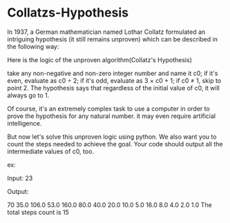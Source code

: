 # Collatzs-Hypothesis


In 1937, a German mathematician named Lothar Collatz formulated an intriguing hypothesis (it still remains unproven) which can be described in the following way:



Here is the logic of the unproven algorithm(Collatz's Hypothesis)



take any non-negative and non-zero integer number and name it c0;
if it's even, evaluate as c0 ÷ 2;
if it's odd, evaluate as 3 × c0 + 1;
if c0 ≠ 1, skip to point 2.
The hypothesis says that regardless of the initial value of c0, it will always go to 1.

Of course, it's an extremely complex task to use a computer in order to prove the hypothesis for any natural number. it may even require artificial intelligence. 

But now let's solve this unproven logic using python. We also want you to count the steps needed to achieve the goal. Your code should output all the intermediate values of c0, too.

ex:



Input: 23

Output:

70
35.0
106.0
53.0
160.0
80.0
40.0
20.0
10.0
5.0
16.0
8.0
4.0
2.0
1.0
The total steps count is  15
